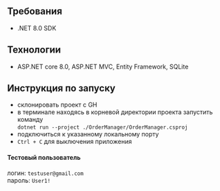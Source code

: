 ## Требования
- .NET 8.0 SDK

## Технологии
- ASP.NET core 8.0, ASP.NET MVC, Entity Framework, SQLite 

## Инструкция по запуску 
- склонировать проект с GH
- в терминале находясь в корневой директории проекта запустить команду <br > `dotnet run --project ./OrderManager/OrderManager.csproj`
- подключиться к указанному локальному порту
- `Ctrl + C` для выключения приложения

#### Тестовый пользователь
логин: `testuser@gmail.com` <br >
пароль: `User1!`


